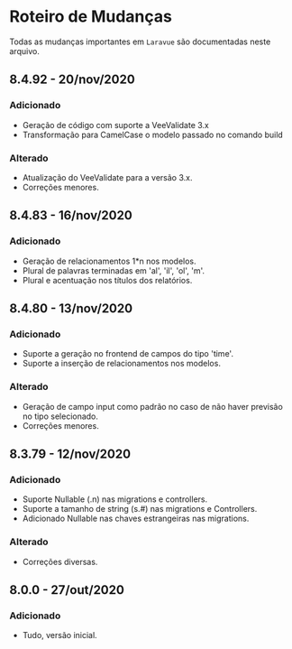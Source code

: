 # Roteiro de Mudanças

Todas as mudanças importantes  em `Laravue` são documentadas neste arquivo.

## 8.4.92 - 20/nov/2020
### Adicionado
- Geração de código com suporte a VeeValidate 3.x
- Transformação para CamelCase o modelo passado no comando build
### Alterado
- Atualização do VeeValidate para a versão 3.x.
- Correções menores.

## 8.4.83 - 16/nov/2020
### Adicionado
- Geração de relacionamentos 1*n nos modelos.
- Plural de palavras terminadas em 'al', 'il', 'ol', 'm'.
- Plural e acentuação nos títulos dos relatórios.

## 8.4.80 - 13/nov/2020
### Adicionado
- Suporte a geração no frontend de campos do tipo 'time'.
- Suporte a inserção de relacionamentos nos modelos.

### Alterado
- Geração de campo input como padrão no caso de não haver previsão no tipo selecionado.
- Correções menores.

## 8.3.79 - 12/nov/2020
### Adicionado
- Suporte Nullable (.n) nas migrations e controllers.
- Suporte a tamanho de string (s.#) nas migrations e Controllers.
- Adicionado Nullable nas chaves estrangeiras nas migrations.
### Alterado
- Correções diversas.

## 8.0.0 - 27/out/2020
### Adicionado
- Tudo, versão inicial.
